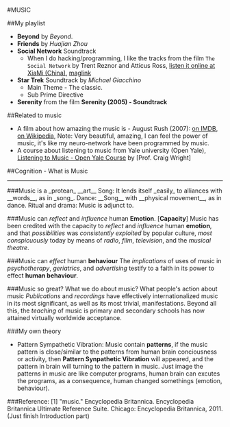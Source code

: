#MUSIC


##My playlist
* __Beyond__ by _Beyond_.
* __Friends__ by _Huajian Zhou_
* __Social Network__ Soundtrack
  * When I do hacking/programming, I like the tracks from the film `The Social Network` by Trent Reznor and Atticus Ross, [listen it online at XiaMi (China)](http://www.xiami.com/album/406012), [maglink](magnet:?xt=urn:btih:8f8445d0a78c9df42169b4fd1690b208ef886b40&dn=trent+reznor+and+atticus+ross+the+social+network+ost+web+2010+daa&tr=http%3A%2F%2Fexodus.1337x.org%2Fannounce)
* __Star Trek__ Soundtrack by _Michael Giacchino_
  * Main Theme - The classic.
  * Sub Prime Directive
* __Serenity__ from the film __Serenity (2005) - Soundtrack__



##Related to music
* A film about how amazing the music is - August Rush (2007): [on IMDB](http://www.imdb.com/title/tt0426931/), [on Wikipedia](http://en.wikipedia.org/wiki/August_Rush), Note: Very beautiful, amazing, I can feel the power of music, it's like my neuro-network have been programmed by music.
* A course about listening to music from Yale university (Open Yale), [Listening to Music - Open Yale Course](http://oyc.yale.edu/music/musi-112) by [Prof. Craig Wright]


##Cognition - What is Music
<hr>
###Music is a _protean_ __art__
Song: It lends itself _easily_ to alliances with __words__, as in _song_.
Dance: __Song__ with __physical movement__, as in dance.
Ritual and drama: Music is adjunct to.


###Music can _reflect_ and _influence_ human __Emotion__.
[__Capacity__] Music has been credited with the capacity to _reflect_ and _influence_ human __emotion__, and that _possibilities_ was _consistently exploited_ by popular culture, _most conspicuously_ today by means of _radio_, _film_, _television_, and the _musical theatre_.

###Music can _effect_ human __behaviour__
The _implications_ of uses of music in _psychotherapy_, _geriatrics_, and _advertising_ testify to a faith in its power to effect __human behaviour__.


###Music so great? What we do about music? What people's action about music
_Publications_ and _recordings_ have effectively internationalized music in its most significant, as well as its most trivial, manifestations. Beyond all this, the _teaching_ of music is primary and secondary schools has now attained virtually worldwide acceptance.


###My own theory
* Pattern Sympathetic Vibration: Music contain __patterns__, if the music pattern is close/similar to the patterns from human brain conciousness or activity, then __Pattern Synpathetic Vibration__ will appeared, and the pattern in brain will turning to the pattern in music. Just image the patterns in music are like computer programs, human brain can excutes the programs, as a consequence, human changed somethings (emotion, behaviour).


###Reference:
[1] "music." Encyclopedia Britannica. Encyclopedia Britannica Ultimate Reference Suite.  Chicago: Encyclopedia Britannica, 2011. (Just finish Introduction part)
